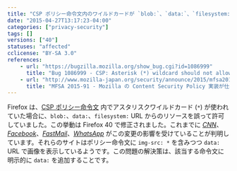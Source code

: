```yaml
---
title: "CSP ポリシー命令文内のワイルドカードが `blob:`、`data:`、`filesystem:` のリソースを許容しなくなりました"
date: "2015-04-27T13:17:23-04:00"
categories: ["privacy-security"]
tags: []
versions: ["40"]
statuses: "affected"
cclicense: "BY-SA 3.0"
references:
    - url: "https://bugzilla.mozilla.org/show_bug.cgi?id=1086999"
      title: "Bug 1086999 - CSP: Asterisk (*) wildcard should not allow blob:, data:, or filesystem: when matching source expressions"
    - url: "http://www.mozilla-japan.org/security/announce/2015/mfsa2015-91.html"
      title: "MFSA 2015-91 - Mozilla の Content Security Policy 実装が仕様に反してアスタリスクワイルドカードを許容している"
---
```

Firefox は、[CSP ポリシー命令文](https://developer.mozilla.org/ja/docs/Web/Security/CSP/CSP_policy_directives) 内でアスタリスクワイルドカード (`*`) が使われていた場合に、`blob:`、`data:`、`filesystem:` URL からのリソースを誤って許可していました。この挙動は Firefox 40 で修正されました。これまでに [*CNN*](https://bugzilla.mozilla.org/show_bug.cgi?id=1155792)、[*Facebook*](https://bugzilla.mozilla.org/show_bug.cgi?id=1181379)、[*FastMail*](https://bugzilla.mozilla.org/show_bug.cgi?id=1157084)、[*WhatsApp*](https://bugzilla.mozilla.org/show_bug.cgi?id=1154704) がこの変更の影響を受けていることが判明しています。それらのサイトはポリシー命令文に `img-src: *` を含みつつ `data:` URL で画像を表示しているようです。この問題の解決策は、該当する命令文に明示的に `data:` を追加することです。
